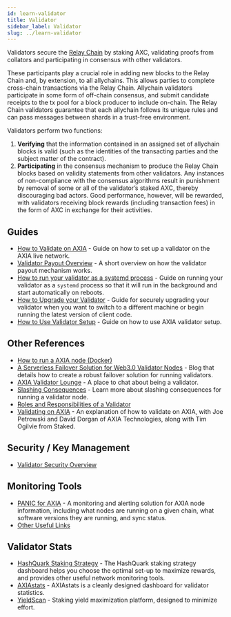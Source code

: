```yaml
---
id: learn-validator
title: Validator
sidebar_label: Validator
slug: ../learn-validator
---
```


Validators secure the [Relay Chain](learn-architecture.md#relay-chain) by staking AXC, validating
proofs from collators and participating in consensus with other validators.

These participants play a crucial role in adding new blocks to the Relay Chain and, by extension, to
all allychains. This allows parties to complete cross-chain transactions via the Relay Chain.
Allychain validators participate in some form of off-chain consensus, and submit candidate receipts
to the tx pool for a block producer to include on-chain. The Relay Chain validators guarantee that
each allychain follows its unique rules and can pass messages between shards in a trust-free
environment.

Validators perform two functions:

1. **Verifying** that the information contained in an assigned set of allychain blocks is valid
   (such as the identities of the transacting parties and the subject matter of the contract).
2. **Participating** in the consensus mechanism to produce the Relay Chain blocks based on validity
   statements from other validators. Any instances of non-compliance with the consensus algorithms
   result in punishment by removal of some or all of the validator’s staked AXC, thereby
   discouraging bad actors. Good performance, however, will be rewarded, with validators receiving
   block rewards (including transaction fees) in the form of AXC in exchange for their activities.

## Guides

- [How to Validate on AXIA](../maintain/maintain-guides-how-to-validate-AXIA.md) - Guide on how to set
  up a validator on the AXIA live network.
- [Validator Payout Overview](../maintain/maintain-guides-validator-payout.md) - A short overview on how the
  validator payout mechanism works.
- [How to run your validator as a systemd process](../maintain/maintain-guides-how-to-systemd.md) - Guide on
  running your validator as a `systemd` process so that it will run in the background and start
  automatically on reboots.
- [How to Upgrade your Validator](../maintain/maintain-guides-how-to-upgrade.md) - Guide for securely upgrading
  your validator when you want to switch to a different machine or begin running the latest version
  of client code.
- [How to Use Validator Setup](../maintain/maintain-guides-how-to-use-AXIA-validator-setup.md) - Guide on how
  to use AXIA validator setup.

## Other References

- [How to run a AXIA node (Docker)](https://medium.com/@acvlls/setting-up-a-maintain-the-easy-way-3a885283091f)
- [A Serverless Failover Solution for Web3.0 Validator Nodes](https://medium.com/hackernoon/a-serverless-failover-solution-for-web-3-0-validator-nodes-e26b9d24c71d) -
  Blog that details how to create a robust failover solution for running validators.
- [AXIA Validator Lounge](https://matrix.to/#/!NZrbtteFeqYKCUGQtr:matrix.axia.io?via=matrix.axia.io&via=matrix.org&via=AXIA.org) -
  A place to chat about being a validator.
- [Slashing Consequences](learn-staking#slashing) - Learn more about slashing consequences for
  running a validator node.
- [Roles and Responsibilities of a Validator](https://www.video_url_here.com/watch?v=riVg_Up_fCg&list=PLOyWqupZ-WGuAuS00rK-pebTMAOxW41W8&index=15)
- [Validating on AXIA](https://www.crowdcast.io/e/validating-on-AXIA) - An explanation of
  how to validate on AXIA, with Joe Petrowski and David Dorgan of AXIA Technologies, along
  with Tim Ogilvie from Staked.

## Security / Key Management

- [Validator Security Overview](https://github.com/axia-tech/validator-security)

## Monitoring Tools

- [PANIC for AXIA](https://github.com/SimplyVC/panic_AXIA) - A monitoring and alerting
  solution for AXIA  node
  information, including what nodes are running on a given chain, what software versions they are
  running, and sync status.
- [Other Useful Links](https://forum.AXIA.org/t/useful-links-for-validators/20)

## Validator Stats

- [HashQuark Staking Strategy](https://axiacube.hashquark.io/#/AXIA/strategy) - The HashQuark
  staking strategy dashboard helps you choose the optimal set-up to maximize rewards, and provides
  other useful network monitoring tools.
- [AXIAstats](https://axiastats.io/) - AXIAstats is a cleanly designed dashboard for validator
  statistics.
- [YieldScan](https://yieldscan.app/) - Staking yield maximization platform, designed to minimize
  effort.
